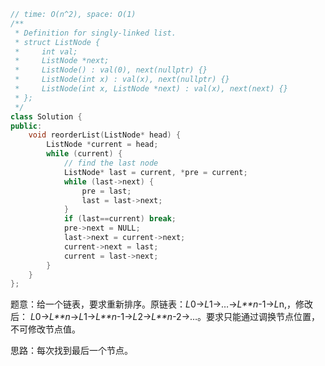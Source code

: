 ```CPP
// time: O(n^2), space: O(1)
/**
 * Definition for singly-linked list.
 * struct ListNode {
 *     int val;
 *     ListNode *next;
 *     ListNode() : val(0), next(nullptr) {}
 *     ListNode(int x) : val(x), next(nullptr) {}
 *     ListNode(int x, ListNode *next) : val(x), next(next) {}
 * };
 */
class Solution {
public:
    void reorderList(ListNode* head) {
        ListNode *current = head;
        while (current) {
            // find the last node
            ListNode* last = current, *pre = current;
            while (last->next) {
                pre = last;
                last = last->next;
            }
            if (last==current) break;
            pre->next = NULL;
            last->next = current->next;
            current->next = last;
            current = last->next;
        }
    }
};
```

题意：给一个链表，要求重新排序。原链表：*L*0→*L*1→…→*L**n*-1→*L*n,，修改后： *L*0→*L**n*→*L*1→*L**n*-1→*L*2→*L**n*-2→…。要求只能通过调换节点位置，不可修改节点值。

思路：每次找到最后一个节点。

